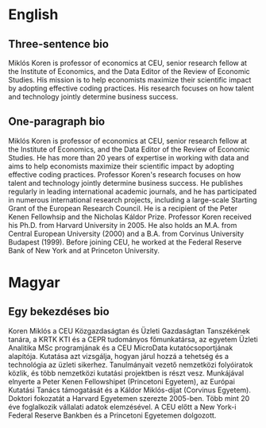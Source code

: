 # English
## Three-sentence bio
Miklós Koren is professor of economics at CEU, senior research fellow at the Institute of Economics, and the Data Editor of the Review of Economic Studies. His mission is to help economists maximize their scientific impact by adopting effective coding practices. His research focuses on how talent and technology jointly determine business success.

## One-paragraph bio
Miklós Koren is professor of economics at CEU, senior research fellow at the Institute of Economics, and the Data Editor of the Review of Economic Studies. He has more than 20 years of expertise in working with data and aims to help economists maximize their scientific impact by adopting effective coding practices. Professor Koren's research focuses on how talent and technology jointly determine business success. He publishes regularly in leading international academic journals, and he has participated in numerous international research projects, including a large-scale Starting Grant of the European Research Council. He is a recipient of the Peter Kenen Fellowhsip and the Nicholas Káldor Prize. Professor Koren received his Ph.D. from Harvard University in 2005. He also holds an M.A. from Central European University (2000) and a B.A. from Corvinus University Budapest (1999). Before joining CEU, he worked at the Federal Reserve Bank of New York and at Princeton University.

# Magyar
## Egy bekezdéses bio
Koren Miklós a CEU Közgazdaságtan és Üzleti Gazdaságtan Tanszékének tanára, a KRTK KTI és a CEPR tudományos főmunkatársa, az egyetem Üzleti Analitika MSc programjának és a CEU MicroData kutatócsoportjának alapítója. Kutatása azt vizsgálja, hogyan járul hozzá a tehetség és a technológia az üzleti sikerhez. Tanulmányait vezető nemzetközi folyóiratok közlik, és több nemzetközi kutatási projektben is részt vesz. Munkájával elnyerte a Peter Kenen Fellowshipet (Princetoni Egyetem), az Európai Kutatási Tanács támogatását és a Káldor Miklós-díjat (Corvinus Egyetem). Doktori fokozatát a Harvard Egyetemen szerezte 2005-ben. Több mint 20 éve foglalkozik vállalati adatok elemzésével. A CEU előtt a New York-i Federal Reserve Bankben és a Princetoni Egyetemen dolgozott.
